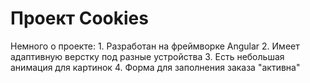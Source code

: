 <h1>Проект Cookies</h1>
Немного о проекте: 
1. Разработан на фреймворке Angular
2. Имеет адаптивную верстку под разные устройства
3. Есть небольшая анимация для картинок
4. Форма для заполнения заказа "активна"
